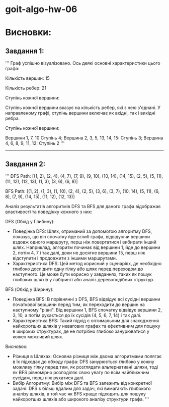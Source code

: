 # goit-algo-hw-06

# Висновки:

## Завдання 1:

'''
Граф успішно візуалізовано. Ось деякі основні характеристики цього графа:

Кількість вершин: 15

Кількість ребер: 21

Ступінь кожної вершини:

Ступінь кожної вершини вказує на кількість ребер, які з нею з'єднані. У направленому графі, ступінь вершини включає як вхідні, так і вихідні ребра.

Ступінь кожної вершини:

Вершини 1, 7, 10 Ступінь 4; Вершина 2, 3, 5, 13, 14, 15: Ступінь 3; Вершина 4, 6, 8, 9, 11, 12: Ступінь 2 '''

---

## Завдання 2:

'''
DFS Path: [(1, 2), (2, 4), (4, 7), (7, 9), (9, 10), (10, 14), (14, 15), (2, 5), (5, 11), (11, 12), (12, 13), (1, 3), (3, 6), (6, 8)]

BFS Path: [(1, 2), (1, 3), (1, 10), (2, 4), (2, 5), (3, 6), (3, 7), (10, 14), (5, 11), (6, 8), (7, 9), (14, 15), (11, 12), (12, 13)]

Аналіз результатів алгоритмів DFS та BFS для даного графа відображає властивості та поведінку кожного з них:

DFS (Обхід у Глибину):

- Поведінка DFS: Шлях, отриманий за допомогою алгоритму DFS, показує, що він спочатку йде вглиб графа, відвідуючи вершини вздовж одного маршруту, перш ніж повертатися і вибирати інший шлях. Наприклад, алгоритм починає від вершини 1, йде до вершини 2, потім 4, 7 і так далі, доки не досягне вершини 15, перш ніж відступити і продовжити з іншими маршрутами.
- Характеристика DFS: Цей метод корисний у сценаріях, де необхідно глибоко дослідити одну гілку або шлях перед переходом до наступного. Це може бути корисно у завданнях, таких як пошук глибоких шляхів у лабіринті або аналіз деревоподібних структур.

BFS (Обхід у Ширину):

- Поведінка BFS: В порівнянні з DFS, BFS відвідує всі сусідні вершини початкової вершини перед тим, як переходити до вершин на наступному "рівні". Від вершини 1, BFS спочатку відвідує вершини 2, 3, 10, а потім рухається до їх сусідів (4, 5, 6, 7, 14) і так далі.
- Характеристика BFS: Такий підхід є оптимальним для знаходження найкоротших шляхів у невагових графах та ефективним для пошуку в широких структурах, де не потрібно глибоко занурюватися у кожен можливий шлях.

Висновок:

- Різниця в Шляхах: Основна різниця між двома алгоритмами полягає в їх підходах до обходу графа: DFS занурюється глибоко у кожну можливу гілку перед тим, як розглядати альтернативні шляхи, тоді як BFS рівномірно розподіляє свою увагу по всім найближчим сусідам, перш ніж рухатися далі.
- Вибір Алгоритму: Вибір між DFS та BFS залежить від конкретної задачі: DFS є більш вдалим для задач, які вимагають глибокого аналізу шляхів, в той час як BFS краще підходить для пошуку найкоротших шляхів або широкого аналізу структури графа.
  '''

